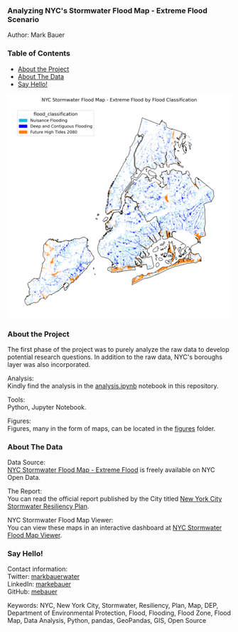 ### Analyzing NYC's Stormwater Flood Map - Extreme Flood Scenario
Author: Mark Bauer

### Table of Contents
* [About the Project](#About-the-Project)
* [About The Data](#About-The-Data)
* [Say Hello!](#Say-Hello)

![cover-map](figures/stormwater-class-map.png)

### About the Project  
The first phase of the project was to purely analyze the raw data to develop potential research questions. In addition to the raw data, NYC's boroughs layer was also incorporated. 

Analysis:  
Kindly find the analysis in the [analysis.ipynb](https://github.com/mebauer/nyc-stormwater-map-analysis/blob/main/analysis.ipynb) notebook in this repository.

Tools:  
Python, Jupyter Notebook.

Figures:  
Figures, many in the form of maps, can be located in the [figures](https://github.com/mebauer/nyc-stormwater-map-analysis/tree/main/figures) folder. 

### About The Data

Data Source:  
[NYC Stormwater Flood Map - Extreme Flood](https://data.cityofnewyork.us/City-Government/NYC-Stormwater-Flood-Map-Extreme-Flood/w8eg-8ha6) is freely available on NYC Open Data. 

The Report:  
You can read the official report published by the City titled [New York City Stormwater Resiliency Plan](https://www1.nyc.gov/assets/orr/pdf/publications/stormwater-resiliency-plan.pdf).

NYC Stormwater Flood Map Viewer:  
You can view these maps in an interactive dashboard at [NYC Stormwater Flood Map Viewer](https://experience.arcgis.com/experience/7c260f80c5d44d948d45051d7a2d6d77/page/Page-1/?views=View-1).

### Say Hello!
Contact information:  
Twitter: [markbauerwater](https://twitter.com/markbauerwater)  
LinkedIn: [markebauer](https://www.linkedin.com/in/markebauer/)  
GitHub: [mebauer](https://github.com/mebauer)

Keywords: NYC, New York City, Stormwater, Resiliency, Plan, Map, DEP, Department of Environmental Protection, Flood, Flooding, Flood Zone, Flood Map, Data Analysis, Python, pandas, GeoPandas, GIS, Open Source
